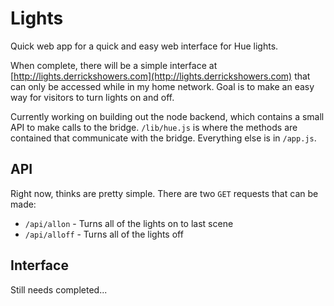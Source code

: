 # Lights

Quick web app for a quick and easy web interface for Hue lights.

When complete, there will be a simple interface at [http://lights.derrickshowers.com](http://lights.derrickshowers.com) that can only be accessed while in my home network. Goal is to make an easy way for visitors to turn lights on and off.

Currently working on building out the node backend, which contains a small API to make calls to the bridge. `/lib/hue.js` is where the methods are contained that communicate with the bridge. Everything else is in `/app.js`.

## API

Right now, thinks are pretty simple. There are two `GET` requests that can be made:

* `/api/allon` - Turns all of the lights on to last scene
* `/api/alloff` - Turns all of the lights off

## Interface

Still needs completed...
